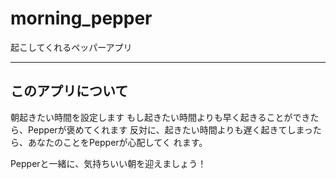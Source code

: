 # morning_pepper
起こしてくれるペッパーアプリ

---
## このアプリについて
朝起きたい時間を設定します
もし起きたい時間よりも早く起きることができたら、Pepperが褒めてくれます
反対に、起きたい時間よりも遅く起きてしまったら、あなたのことをPepperが心配してく
れます。

Pepperと一緒に、気持ちいい朝を迎えましょう！
